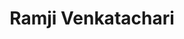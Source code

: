 ---
title: "Ramji Venkatachari"
draft: false
description : "Mr. Venkatachari is a life-long entrepreneur with excellent acumen to develop pathways to monetize IT solutions and services. He has 20+ years of experience selling IT solutions and services to the U.S. Federal and State and Local Government agencies and to Commercial entities. Most recently he has focused on process automations that provide opportunities for users to automate their mundane repetitive tasks and focus on more interesting knowledge based tasks. By infusing artificial intelligence, machine learning, deep learning models and techniques in a variety of use cases, Mr. Venkatachari has shown how AI, ML, DL can help solve real life problems.<br>    
	Mr. Venkatachari has mentored several budding entrepreneurs and have actively contributed to successful startups. He is an inquisitive learner always seeking to learn ways to solve problems using technology. Mr. Venkatachari believes in people power, and strives to cultivate positive relationships with and for entrepreneurs to help them harness this power in their business ventures."
image: "images/ramji-img.png"
category: "admin"
department: "Board of Advisor"
designation: "Advisor"
id: "member9"
order: 9
type: "team"
---